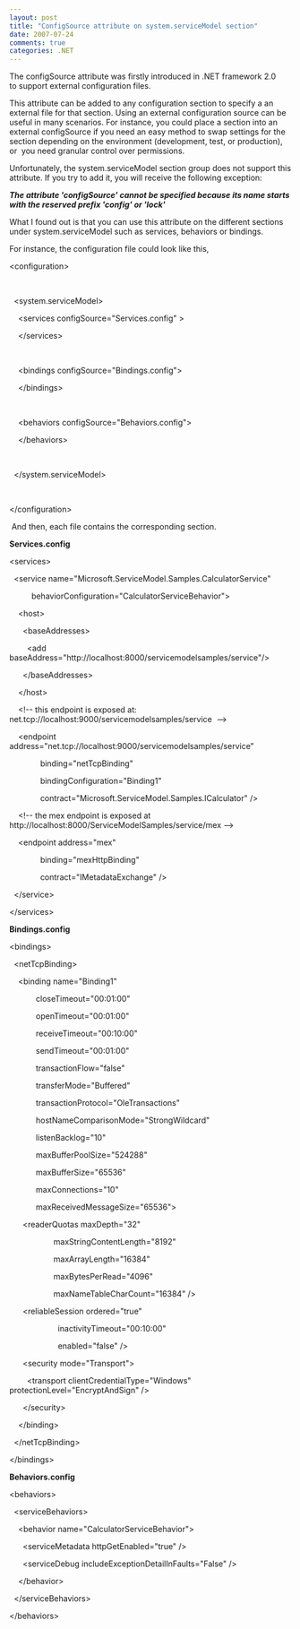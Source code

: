 ```yaml
---
layout: post
title: "ConfigSource attribute on system.serviceModel section"
date: 2007-07-24
comments: true
categories: .NET
---
```


The configSource attribute was firstly introduced in .NET framework 2.0
to support external configuration files.

This attribute can be added to any configuration section to specify a an
external file for that section. Using an external configuration source
can be useful in many scenarios. For instance, you could place a section
into an external configSource if you need an easy method to swap
settings for the section depending on the environment (development,
test, or production), or  you need granular control over permissions.

Unfortunately, the system.serviceModel section group does not support
this attribute. If you try to add it, you will receive the following
exception:

***The attribute 'configSource' cannot be specified because its name
starts with the reserved prefix 'config' or 'lock'***

What I found out is that you can use this attribute on the different
sections under system.serviceModel such as services, behaviors or
bindings.

For instance, the configuration file could look like this,

\<configuration\>

 

  \<system.serviceModel\>

    \<services configSource="Services.config" \>

    \</services\>

 

    \<bindings configSource="Bindings.config"\>

    \</bindings\>

 

    \<behaviors configSource="Behaviors.config"\>

    \</behaviors\>

 

  \</system.serviceModel\>

 

\</configuration\>

 And then, each file contains the corresponding section.

**Services.config**

\<services\>

  \<service name="Microsoft.ServiceModel.Samples.CalculatorService"

          behaviorConfiguration="CalculatorServiceBehavior"\>

    \<host\>

      \<baseAddresses\>

        \<add
baseAddress="http://localhost:8000/servicemodelsamples/service"/\>

      \</baseAddresses\>

    \</host\>

    \<!-- this endpoint is exposed at:
net.tcp://localhost:9000/servicemodelsamples/service  --\>

    \<endpoint
address="net.tcp://localhost:9000/servicemodelsamples/service"

              binding="netTcpBinding"

              bindingConfiguration="Binding1"

              contract="Microsoft.ServiceModel.Samples.ICalculator" /\>

    \<!-- the mex endpoint is exposed at
http://localhost:8000/ServiceModelSamples/service/mex --\>

    \<endpoint address="mex"

              binding="mexHttpBinding"

              contract="IMetadataExchange" /\>

  \</service\>

\</services\>

**Bindings.config**

\<bindings\>

  \<netTcpBinding\>

    \<binding name="Binding1"

            closeTimeout="00:01:00"

            openTimeout="00:01:00"

            receiveTimeout="00:10:00"

            sendTimeout="00:01:00"

            transactionFlow="false"

            transferMode="Buffered"

            transactionProtocol="OleTransactions"

            hostNameComparisonMode="StrongWildcard"

            listenBacklog="10"

            maxBufferPoolSize="524288"

            maxBufferSize="65536"

            maxConnections="10"

            maxReceivedMessageSize="65536"\>

      \<readerQuotas maxDepth="32"

                    maxStringContentLength="8192"

                    maxArrayLength="16384"

                    maxBytesPerRead="4096"

                    maxNameTableCharCount="16384" /\>

      \<reliableSession ordered="true"

                      inactivityTimeout="00:10:00"

                      enabled="false" /\>

      \<security mode="Transport"\>

        \<transport clientCredentialType="Windows"
protectionLevel="EncryptAndSign" /\>

      \</security\>

    \</binding\>

  \</netTcpBinding\>

\</bindings\>

**Behaviors.config**

\<behaviors\>

  \<serviceBehaviors\>

    \<behavior name="CalculatorServiceBehavior"\>

      \<serviceMetadata httpGetEnabled="true" /\>

      \<serviceDebug includeExceptionDetailInFaults="False" /\>

    \</behavior\>

  \</serviceBehaviors\>

\</behaviors\>

